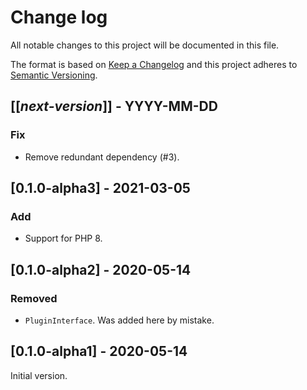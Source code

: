 # Change log
All notable changes to this project will be documented in this file.

The format is based on [Keep a Changelog](http://keepachangelog.com/)
and this project adheres to [Semantic Versioning](http://semver.org/).

## [[*next-version*]] - YYYY-MM-DD
### Fix
- Remove redundant dependency (#3).

## [0.1.0-alpha3] - 2021-03-05
### Add
- Support for PHP 8.

## [0.1.0-alpha2] - 2020-05-14
### Removed
- `PluginInterface`. Was added here by mistake.

## [0.1.0-alpha1] - 2020-05-14
Initial version.
